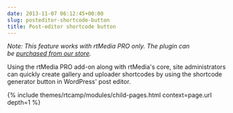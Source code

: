 ```yaml
---
date: 2013-11-07 06:12:45+00:00
slug: posteditor-shortcode-button
title: Post-editor shortcode button
---
```


_Note: This feature works with rtMedia PRO only. The plugin can be [purchased from our store](https://rtcamp.com/store/rtmedia-pro/)._

Using the rtMedia PRO add-on along with rtMedia's core, site administrators can quickly create gallery and uploader shortcodes by using the shortcode generator button in WordPress' post editor.

{% include themes/rtcamp/modules/child-pages.html context=page.url depth=1 %}
